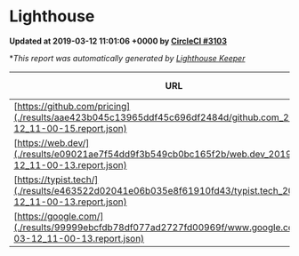 
# Lighthouse

**Updated at 2019-03-12 11:01:06 +0000 by [CircleCI #3103](https://circleci.com/gh/ItinerisLtd/lighthouse-keeper-example/3103)**

**This report was automatically generated by [Lighthouse Keeper](https://github.com/itinerisltd/lighthouse-keeper)*

| URL | Performance | Accessibility | Best Practices | SEO | PWA | Updated At |
| --- | --- | --- | --- | --- | --- | --- |
| [https://github.com/pricing](./results/aae423b045c13965ddf45c696df2484d/github.com_2019-03-12_11-00-15.report.json) | 0.8 | 0.89 | 0.93 | 0.9 | 0.58 | 2019-03-12T11:00:15.025Z |
| [https://web.dev/](./results/e09021ae7f54dd9f3b549cb0bc165f2b/web.dev_2019-03-12_11-00-13.report.json) | 0.92 | 0.93 | 1 | 0.87 | 1 | 2019-03-12T11:00:13.476Z |
| [https://typist.tech/](./results/e463522d02041e06b035e8f61910fd43/typist.tech_2019-03-12_11-00-13.report.json) | 1 |  |  |  |  | 2019-03-12T11:00:13.700Z |
| [https://google.com/](./results/99999ebcfdb78df077ad2727fd00969f/www.google.com_2019-03-12_11-00-13.report.json) | 0.94 | 0.71 | 0.93 | 0.8 | 0.58 | 2019-03-12T11:00:13.228Z |
